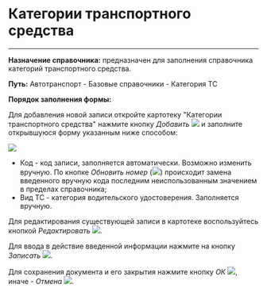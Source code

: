 ﻿#  Категории транспортного средства
______

**Назначение справочника:** предназначен для заполнения справочника категорий транспортного средства.

**Путь:** Автотранспорт - Базовые справочники - Категория ТС

**Порядок заполнения формы:**

Для добавления новой записи откройте картотеку "Категории транспортного средства" нажмите кнопку *Добавить* ![](topic:Com.AddFiles.Buttons.Btn_Add.png) и заполните открывшуюся форму указанным ниже способом:

![](topic:.AddFiles.Screenshot_20077.jpg)

* Код - код записи, заполняется автоматически. Возможно изменить вручную. По кнопке *Обновить номер* (![](topic:Com.AddFiles.Buttons.Btn_select.png)) происходит замена введенного вручную кода последним неиспользованным значением в пределах справочника;
* Вид ТС - категория водительского удостоверения. Заполняется вручную.


Для редактирования существующей записи в картотеке воспользуйтесь кнопкой *Редактировать* ![](topic:Com.AddFiles.Buttons.Btn_Edit.png).

Для ввода в действие введенной информации нажмите на кнопку *Записать* ![](topic:Com.AddFiles.Buttons.Btn_Post.png).

Для сохранения документа и его закрытия нажмите кнопку *ОК* ![](topic:Com.AddFiles.Buttons.Btn_Ok_grey.png), иначе - *Отмена* ![](topic:Com.AddFiles.Buttons.Btn_CloseCancel.png).


